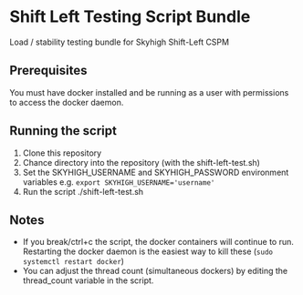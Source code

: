 # Shift Left Testing Script Bundle
  Load / stability testing bundle for Skyhigh Shift-Left CSPM

## Prerequisites
  You must have docker installed and be running as a user with permissions to access the docker daemon.
  
## Running the script
  1.  Clone this repository
  2.  Chance directory into the repository (with the shift-left-test.sh)
  3.  Set the SKYHIGH_USERNAME and SKYHIGH_PASSWORD environment variables e.g. ```export SKYHIGH_USERNAME='username'```
  4.  Run the script ./shift-left-test.sh

## Notes
  - If you break/ctrl+c the script, the docker containers will continue to run. Restarting the docker daemon is the easiest way to kill these (```sudo systemctl restart docker```)
  - You can adjust the thread count (simultaneous dockers) by editing the thread_count variable in the script.
